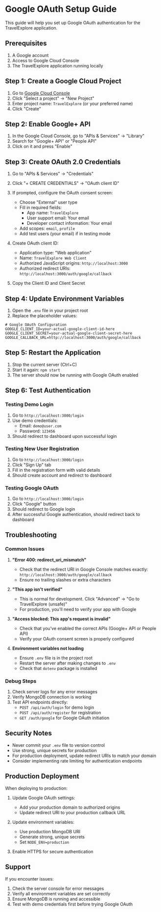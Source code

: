 # Google OAuth Setup Guide

This guide will help you set up Google OAuth authentication for the TravelExplore application.

## Prerequisites

1. A Google account
2. Access to Google Cloud Console
3. The TravelExplore application running locally

## Step 1: Create a Google Cloud Project

1. Go to [Google Cloud Console](https://console.cloud.google.com/)
2. Click "Select a project" → "New Project"
3. Enter project name: `TravelExplore` (or your preferred name)
4. Click "Create"

## Step 2: Enable Google+ API

1. In the Google Cloud Console, go to "APIs & Services" → "Library"
2. Search for "Google+ API" or "People API"
3. Click on it and press "Enable"

## Step 3: Create OAuth 2.0 Credentials

1. Go to "APIs & Services" → "Credentials"
2. Click "+ CREATE CREDENTIALS" → "OAuth client ID"
3. If prompted, configure the OAuth consent screen:
   - Choose "External" user type
   - Fill in required fields:
     - App name: `TravelExplore`
     - User support email: Your email
     - Developer contact information: Your email
   - Add scopes: `email`, `profile`
   - Add test users (your email) if in testing mode

4. Create OAuth client ID:
   - Application type: "Web application"
   - Name: `TravelExplore Web Client`
   - Authorized JavaScript origins: `http://localhost:3000`
   - Authorized redirect URIs: `http://localhost:3000/auth/google/callback`

5. Copy the Client ID and Client Secret

## Step 4: Update Environment Variables

1. Open the `.env` file in your project root
2. Replace the placeholder values:

```env
# Google OAuth Configuration
GOOGLE_CLIENT_ID=your-actual-google-client-id-here
GOOGLE_CLIENT_SECRET=your-actual-google-client-secret-here
GOOGLE_CALLBACK_URL=http://localhost:3000/auth/google/callback
```

## Step 5: Restart the Application

1. Stop the current server (Ctrl+C)
2. Start it again: `npm start`
3. The server should now be running with Google OAuth enabled

## Step 6: Test Authentication

### Testing Demo Login
1. Go to `http://localhost:3000/login`
2. Use demo credentials:
   - Email: `demo@user.com`
   - Password: `123456`
3. Should redirect to dashboard upon successful login

### Testing New User Registration
1. Go to `http://localhost:3000/login`
2. Click "Sign Up" tab
3. Fill in the registration form with valid details
4. Should create account and redirect to dashboard

### Testing Google OAuth
1. Go to `http://localhost:3000/login`
2. Click "Google" button
3. Should redirect to Google login
4. After successful Google authentication, should redirect back to dashboard

## Troubleshooting

### Common Issues

1. **"Error 400: redirect_uri_mismatch"**
   - Check that the redirect URI in Google Console matches exactly: `http://localhost:3000/auth/google/callback`
   - Ensure no trailing slashes or extra characters

2. **"This app isn't verified"**
   - This is normal for development. Click "Advanced" → "Go to TravelExplore (unsafe)"
   - For production, you'll need to verify your app with Google

3. **"Access blocked: This app's request is invalid"**
   - Check that you've enabled the correct APIs (Google+ API or People API)
   - Verify your OAuth consent screen is properly configured

4. **Environment variables not loading**
   - Ensure `.env` file is in the project root
   - Restart the server after making changes to `.env`
   - Check that `dotenv` package is installed

### Debug Steps

1. Check server logs for any error messages
2. Verify MongoDB connection is working
3. Test API endpoints directly:
   - `POST /api/auth/login` for demo login
   - `POST /api/auth/register` for registration
   - `GET /auth/google` for Google OAuth initiation

## Security Notes

- Never commit your `.env` file to version control
- Use strong, unique secrets for production
- For production deployment, update redirect URIs to match your domain
- Consider implementing rate limiting for authentication endpoints

## Production Deployment

When deploying to production:

1. Update Google OAuth settings:
   - Add your production domain to authorized origins
   - Update redirect URI to your production callback URL

2. Update environment variables:
   - Use production MongoDB URI
   - Generate strong, unique secrets
   - Set `NODE_ENV=production`

3. Enable HTTPS for secure authentication

## Support

If you encounter issues:
1. Check the server console for error messages
2. Verify all environment variables are set correctly
3. Ensure MongoDB is running and accessible
4. Test with demo credentials first before trying Google OAuth